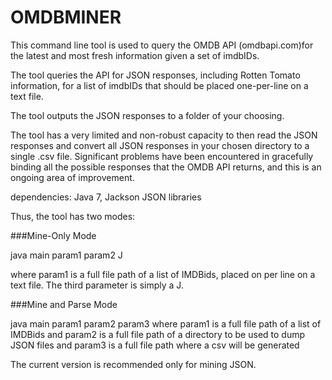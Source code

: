 OMDBMINER
=========

This command line tool is used to query the OMDB API (omdbapi.com)for the latest and most fresh information given a set of imdbIDs. 

The tool queries the API for JSON responses, including Rotten Tomato information, for a list of imdbIDs that should be placed one-per-line on a text file.

The tool outputs the JSON responses to a folder of your choosing.

The tool has a very limited and non-robust capacity to then read the JSON responses and convert all JSON responses
in your chosen directory to a single .csv file. Significant problems have been encountered in gracefully binding
all the possible responses that the OMDB API returns, and this is an ongoing area of improvement.

dependencies: Java 7, Jackson JSON libraries

Thus, the tool has two modes:

###Mine-Only Mode

java main param1 param2 J

where param1 is a full file path of a list of IMDBids, placed on per line on a text file. The third parameter is simply a J.

###Mine and Parse Mode

java main param1 param2 param3
where param1 is a full file path of a list of IMDBids
and param2 is a full file path of a directory to be used to dump JSON files
and param3 is a full file path where a csv will be generated


The current version is recommended only for mining JSON. 
